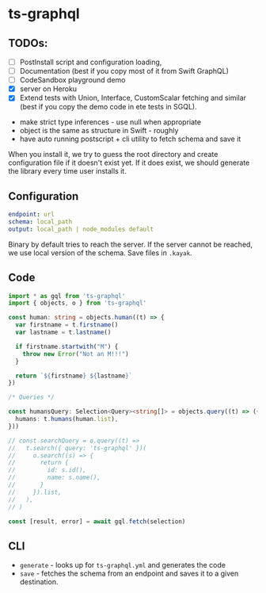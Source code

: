 # ts-graphql

## TODOs:

- [ ] PostInstall script and configuration loading,
- [ ] Documentation (best if you copy most of it from Swift GraphQL)
- [ ] CodeSandbox playground demo
- [x] server on Heroku
- [x] Extend tests with Union, Interface, CustomScalar fetching and similar (best if you copy the demo code in ete tests in SGQL).

- make strict type inferences - use null when appropriate
- object is the same as structure in Swift - roughly
- have auto running postscript + cli utility to fetch schema and save it

When you install it, we try to guess the root directory and create configuration file if it doesn't exist yet.
If it does exist, we should generate the library every time user installs it.

## Configuration

```yml
endpoint: url
schema: local_path
output: local_path | node_modules default
```

Binary by default tries to reach the server. If the server cannot be reached, we use local version of the schema. Save files in `.kayak`.

## Code

```ts
import * as gql from 'ts-graphql'
import { objects, o } from 'ts-graphql'

const human: string = objects.human((t) => {
  var firstname = t.firstname()
  var lastname = t.lastname()

  if firstname.startwith("M") {
    throw new Error("Not an M!!!")
  }

  return `${firstname} ${lastname}`
})

/* Queries */

const humansQuery: Selection<Query><string[]> = objects.query((t) => ({
  humans: t.humans(human.list),
}))

// const searchQuery = o.query((t) =>
//   t.search({ query: 'ts-graphql' })(
//     o.search((s) => {
//       return {
//         id: s.id(),
//         name: s.name(),
//       }
//     }).list,
//   ),
// )

const [result, error] = await gql.fetch(selection)
```

## CLI

- `generate` - looks up for `ts-graphql.yml` and generates the code
- `save` - fetches the schema from an endpoint and saves it to a given destination.
